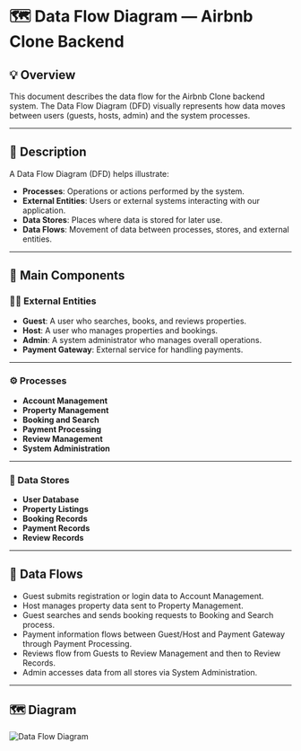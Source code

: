 # 🗺️ Data Flow Diagram — Airbnb Clone Backend

## 💡 Overview

This document describes the data flow for the Airbnb Clone backend system. The Data Flow Diagram (DFD) visually represents how data moves between users (guests, hosts, admin) and the system processes.

---

## 📄 Description

A Data Flow Diagram (DFD) helps illustrate:

- **Processes**: Operations or actions performed by the system.
- **External Entities**: Users or external systems interacting with our application.
- **Data Stores**: Places where data is stored for later use.
- **Data Flows**: Movement of data between processes, stores, and external entities.

---

## 🧩 Main Components

### 🧑‍💼 External Entities

- **Guest**: A user who searches, books, and reviews properties.
- **Host**: A user who manages properties and bookings.
- **Admin**: A system administrator who manages overall operations.
- **Payment Gateway**: External service for handling payments.

---

### ⚙️ Processes

- **Account Management**
- **Property Management**
- **Booking and Search**
- **Payment Processing**
- **Review Management**
- **System Administration**

---

### 💾 Data Stores

- **User Database**
- **Property Listings**
- **Booking Records**
- **Payment Records**
- **Review Records**

---

## 🔄 Data Flows

- Guest submits registration or login data to Account Management.
- Host manages property data sent to Property Management.
- Guest searches and sends booking requests to Booking and Search process.
- Payment information flows between Guest/Host and Payment Gateway through Payment Processing.
- Reviews flow from Guests to Review Management and then to Review Records.
- Admin accesses data from all stores via System Administration.

---

## 🗺️ Diagram

![Data Flow Diagram](./Data-flow-diagram2png.png.png)
